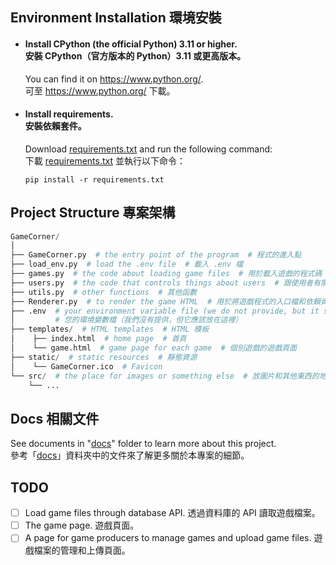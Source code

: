 ## Environment Installation 環境安裝
- #### Install CPython (the official Python) 3.11 or higher.<br/>安裝 CPython（官方版本的 Python）3.11 或更高版本。
  You can find it on <https://www.python.org/>.<br/>
  可至 <https://www.python.org/> 下載。
- #### Install requirements.<br/>安裝依賴套件。
  Download [requirements.txt](requirements.txt) and run the following command:<br/>
  下載 [requirements.txt](requirements.txt) 並執行以下命令：
  
  ```
  pip install -r requirements.txt
  ```
## Project Structure 專案架構
```py
GameCorner/
│
├── GameCorner.py  # the entry point of the program  # 程式的進入點
├── load_env.py  # load the .env file  # 載入 .env 檔
├── games.py  # the code about loading game files  # 用於載入遊戲的程式碼
├── users.py  # the code that controls things about users  # 跟使用者有關的程式碼
├── utils.py  # other functions  # 其他函數
├── Renderer.py  # to render the game HTML  # 用於將遊戲程式的入口檔和依賴資源組裝起來的渲染器
├── .env  # your environment variable file (we do not provide, but it should be placed here)
│         # 您的環境變數檔（我們沒有提供，但它應該放在這裡）
├── templates/  # HTML templates  # HTML 模板
│    ├── index.html  # home page  # 首頁
│    └── game.html  # game page for each game  # 個別遊戲的遊戲頁面
├── static/  # static resources  # 靜態資源
│    └── GameCorner.ico  # Favicon
└── src/  # the place for images or something else  # 放圖片和其他東西的地方
    └── ...
```

## Docs 相關文件
See documents in "[docs](./docs)" folder to learn more about this project.<br/>
參考「[docs](./docs)」資料夾中的文件來了解更多關於本專案的細節。

## TODO
- [ ] Load game files through database API. 透過資料庫的 API 讀取遊戲檔案。
- [ ] The game page. 遊戲頁面。
- [ ] A page for game producers to manage games and upload game files. 遊戲檔案的管理和上傳頁面。
